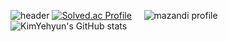 ![header](https://capsule-render.vercel.app/api?type=waving&color=gradient&height=200&section=header&text=Welcome&fontSize=90&fontColor=ffffff&descAlign=70.&descAlignY=70)
[![Solved.ac Profile](http://mazassumnida.wtf/api/v2/generate_badge?boj=yehyun0704)](https://solved.ac/yehyun0704/) &nbsp;&nbsp;&nbsp;
![mazandi profile](http://mazandi.herokuapp.com/api?handle=yehyun0704&theme=dark)
![KimYehyun's GitHub stats](https://github-readme-stats.vercel.app/api?username=KimYehyun&show_icons=true&theme=radical)


